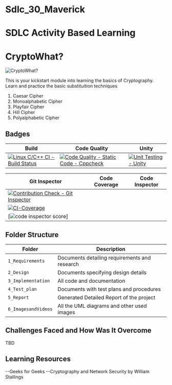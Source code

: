 # Sdlc_30_Maverick

# SDLC Activity Based Learning

# CryptoWhat?

![CryptoWhat?](https://raw.githubusercontent.com/256151/LTTS_MiniProject_C/main/cryptowhat_logo.JPG)

This is your kickstart module into learning the basics of Cryptography.
Learn and practice the basic substituition techniques
1. Caesar Cipher
2. Monoalphabetic Cipher
3. Playfair Cipher
4. Hill Cipher
5. Polyalphabetic Cipher

## Badges
|Build |		Code Quality |	Unity	|
|------|---------------|--------------|
|[![Linux C/C++ CI - Build Status](https://github.com/vismaya1904/Sdlc_30_Maverick/actions/workflows/c-cpp.yml/badge.svg)](https://github.com/vismaya1904/Sdlc_30_Maverick/actions/workflows/c-cpp.yml)| [![Code Quality - Static Code - Cppcheck](https://github.com/vismaya1904/Sdlc_30_Maverick/actions/workflows/cppcheck.yml/badge.svg)](https://github.com/vismaya1904/Sdlc_30_Maverick/actions/workflows/cppcheck.yml) |[![Unit Testing - Unity](https://github.com/vismaya1904/Sdlc_30_Maverick/actions/workflows/unity.yml/badge.svg)](https://github.com/vismaya1904/Sdlc_30_Maverick/actions/workflows/unity.yml)|

| Git Inspector |		Code Coverage |Code Inspector|
|---------------|----------------|---------|
|[![Contribution Check - Git Inspector](https://github.com/vismaya1904/Sdlc_30_Maverick/actions/workflows/gitinspector.yml/badge.svg)](https://github.com/vismaya1904/Sdlc_30_Maverick/actions/workflows/gitinspector.yml)
|[![CI-Coverage](https://github.com/vismaya1904/Sdlc_30_Maverick/actions/workflows/gcov.yml/badge.svg)](https://github.com/vismaya1904/Sdlc_30_Maverick/actions/workflows/gcov.yml)
|[![code inspector score](https://www.code-inspector.com/project/26747/score/svg)]|


## Folder Structure
Folder             | Description
-------------------| -----------------------------------------
`1_Requirements`   | Documents detailing requirements and research
`2_Design`         | Documents specifying design details
`3_Implementation` | All code and documentation
`4_Test_plan`      | Documents with test plans and procedures
`5_Report`         | Generated Detailed Report of the project
`6_ImagesandVideos`| All the UML diagrams and other used images




## Challenges Faced and How Was It Overcome

TBD

## Learning Resources 

--Geeks for Geeks
--Cryptography and Network Security by William Stallings
